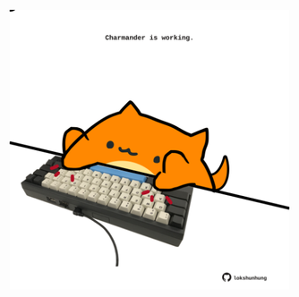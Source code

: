 <!-- built at 02/05/2025, 16:00:36 UTC -->
<p align="center">
  <img width="500" height="500" src="./ReadmeImage.svg">
</p>
